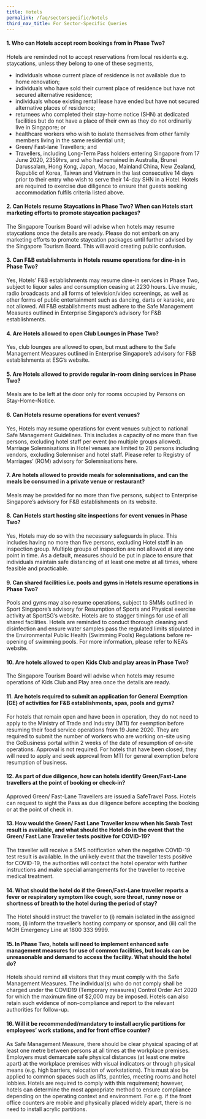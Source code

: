 ```yaml
---
title: Hotels
permalink: /faq/sectorspecific/hotels
third_nav_title: For Sector-Specific Queries
---
```


#### **1. Who can Hotels accept room bookings from in Phase Two?**
Hotels are reminded not to accept reservations from local residents e.g. staycations, unless they belong to one of these segments,
- individuals whose current place of residence is not available due to home renovation; 
- individuals who have sold their current place of residence but have not secured alternative residence; 
- individuals whose existing rental lease have ended but have not secured alternative places of residence;
- returnees who completed their stay-home notice (SHN) at dedicated facilities but do not have a place of their own as they do not ordinarily live in Singapore; or 
- healthcare workers who wish to isolate themselves from other family members living in the same residential unit; 
- Green/ Fast-lane Travellers; and 
- Travellers, including Long-Term Pass holders entering Singapore from 17 June 2020, 2359hrs, and who had remained in Australia, Brunei Darussalam, Hong Kong, Japan, Macao, Mainland China, New Zealand, Republic of Korea, Taiwan and Vietnam in the last consecutive 14 days prior to their entry who wish to serve their 14-day SHN in a Hotel. Hotels are required to exercise due diligence to ensure that guests seeking accommodation fulfils criteria listed above.

#### **2. Can Hotels resume Staycations in Phase Two? When can Hotels start marketing efforts to promote staycation packages?**
The Singapore Tourism Board will advise when hotels may resume staycations once the details are ready. Please do not embark on any marketing efforts to promote staycation packages until further advised by the Singapore Tourism Board. This will avoid creating public confusion.

#### **3. Can F&B establishments in Hotels resume operations for dine-in in Phase Two?**
Yes, Hotels’ F&B establishments may resume dine-in services in Phase Two, subject to liquor sales and consumption ceasing at 2230 hours. Live music, radio broadcasts and all forms of television/video screenings, as well as other forms of public entertainment such as dancing, darts or karaoke, are not allowed. All F&B establishments must adhere to the Safe Management Measures outlined in Enterprise Singapore’s advisory for F&B establishments.

#### **4. Are Hotels allowed to open Club Lounges in Phase Two?**
Yes, club lounges are allowed to open, but must adhere to the Safe Management Measures outlined in Enterprise Singapore’s advisory for F&B establishments at ESG’s website.

#### **5. Are Hotels allowed to provide regular in-room dining services in Phase Two?**
Meals are to be left at the door only for rooms occupied by Persons on Stay-Home-Notice.

#### **6. Can Hotels resume operations for event venues?**
Yes, Hotels may resume operations for event venues subject to national Safe Management Guidelines. This includes a capacity of no more than five persons, excluding hotel staff per event (no multiple groups allowed). Marriage Solemnisations in Hotel venues are limited to 20 persons including vendors, excluding Solemniser and hotel staff. Please refer to Registry of Marriages’ (ROM) advisory for Solemnisations here.

#### **7. Are hotels allowed to provide meals for solemnisations, and can the meals be consumed in a private venue or restaurant?**
Meals may be provided for no more than five persons, subject to Enterprise Singapore’s advisory for F&B establishments on its website.

#### **8. Can Hotels start hosting site inspections for event venues in Phase Two?**
Yes, Hotels may do so with the necessary safeguards in place. This includes having no more than five persons, excluding Hotel staff in an inspection group. Multiple groups of inspection are not allowed at any one point in time. As a default, measures should be put in place to ensure that individuals maintain safe distancing of at least one metre at all times, where feasible and practicable.

#### **9. Can shared facilities i.e. pools and gyms in Hotels resume operations in Phase Two?**
Pools and gyms may also resume operations, subject to SMMs outlined in Sport Singapore’s advisory for Resumption of Sports and Physical exercise activity at SportSG’s website. Hotels are to stagger timings for use of all shared facilities. Hotels are reminded to conduct thorough cleaning and disinfection and ensure water samples pass the regulated limits stipulated in the Environmental Public Health (Swimming Pools) Regulations before re-opening of swimming pools. For more information, please refer to NEA’s website.

#### **10. Are hotels allowed to open Kids Club and play areas in Phase Two?**
The Singapore Tourism Board will advise when hotels may resume operations of Kids Club and Play area once the details are ready.

#### **11. Are hotels required to submit an application for General Exemption (GE) of activities for F&B establishments, spas, pools and gyms?**
For hotels that remain open and have been in operation, they do not need to apply to the Ministry of Trade and Industry (MTI) for exemption before resuming their food service operations from 19 June 2020. They are required to submit the number of workers who are working on-site using the GoBusiness portal within 2 weeks of the date of resumption of on-site operations. Approval is not required. For hotels that have been closed, they will need to apply and seek approval from MTI for general exemption before resumption of business.

#### **12. As part of due diligence, how can hotels identify Green/Fast-Lane travellers at the point of booking or check-in?**
Approved Green/ Fast-Lane Travellers are issued a SafeTravel Pass. Hotels can request to sight the Pass as due diligence before accepting the booking or at the point of check in.

#### **13. How would the Green/ Fast Lane Traveller know when his Swab Test result is available, and what should the Hotel do in the event that the Green/ Fast Lane Traveller tests positive for COVID-19?**
The traveller will receive a SMS notification when the negative COVID-19 test result is available. In the unlikely event that the traveller tests positive for COVID-19, the authorities will contact the hotel operator with further instructions and make special arrangements for the traveller to receive medical treatment.

#### **14. What should the hotel do if the Green/Fast-Lane traveller reports a fever or respiratory symptom like cough, sore throat, runny nose or shortness of breath to the hotel during the period of stay?**
The Hotel should instruct the traveller to (i) remain isolated in the assigned room, (i) inform the traveller’s hosting company or sponsor, and (iii) call the MOH Emergency Line at 1800 333 9999.

#### **15. In Phase Two, hotels will need to implement enhanced safe management measures for use of common facilities, but locals can be unreasonable and demand to access the facility. What should the hotel do?**
Hotels should remind all visitors that they must comply with the Safe Management Measures. The individual(s) who do not comply shall be charged under the COVID19 (Temporary measures) Control Order Act 2020 for which the maximum fine of $2,000 may be imposed. Hotels can also retain such evidence of non-compliance and report to the relevant authorities for follow-up.

#### **16. Will it be recommended/mandatory to install acrylic partitions for employees’ work stations, and for front office counter?**
As Safe Management Measure, there should be clear physical spacing of at least one metre between persons at all times at the workplace premises. Employers must demarcate safe physical distances (at least one metre apart) at the workplace premises with visual indicators or through physical means (e.g. high barriers, relocation of workstations). This must also be applied to common spaces such as lifts, pantries, meeting rooms and hotel lobbies. Hotels are required to comply with this requirement; however, hotels can determine the most appropriate method to ensure compliance depending on the operating context and environment. For e.g. if the front office counters are mobile and physically placed widely apart, there is no need to install acrylic partitions.

